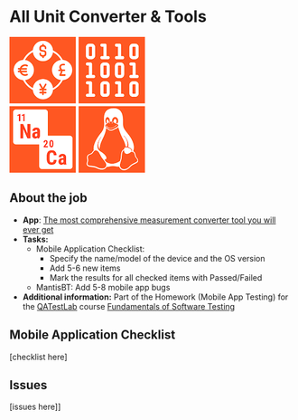 # All Unit Converter & Tools

![All Unit Converter & Tools](/Unit_Converter/files/00.png)

## About the job

- **App**: [The most comprehensive measurement converter tool you will ever get](https://play.google.com/store/apps/details?id=com.digitalindeed.converter)
- **Tasks:**
  - Mobile Application Checklist:
    - Specify the name/model of the device and the OS version
    - Add 5-6 new items
    - Mark the results for all checked items with Passed/Failed
  - MantisBT: Add 5-8 mobile app bugs
- **Additional information:** Part of the Homework (Mobile App Testing) for the [QATestLab](https://en.training.qatestlab.com/) course [Fundamentals of Software Testing](https://en.training.qatestlab.com/course/software-testing-fundamentals/)

## Mobile Application Checklist

[checklist here]

## Issues

[issues here]]

